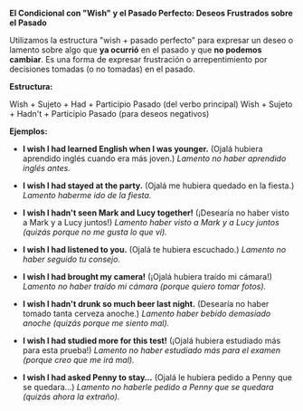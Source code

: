 

**El Condicional con "Wish" y el Pasado Perfecto: Deseos Frustrados sobre el Pasado**

Utilizamos la estructura "wish + pasado perfecto" para expresar un deseo o lamento sobre algo que **ya ocurrió** en el pasado y que **no podemos cambiar**. Es una forma de expresar frustración o arrepentimiento por decisiones tomadas (o no tomadas) en el pasado.

**Estructura:**

Wish + Sujeto + Had + Participio Pasado (del verbo principal)
Wish + Sujeto + Hadn't + Participio Pasado (para deseos negativos)

**Ejemplos:**

*   **I wish I had learned English when I was younger.** (Ojalá hubiera aprendido inglés cuando era más joven.)  *Lamento no haber aprendido inglés antes.*

*   **I wish I had stayed at the party.** (Ojalá me hubiera quedado en la fiesta.) *Lamento haberme ido de la fiesta.*

*   **I wish I hadn't seen Mark and Lucy together!** (¡Desearía no haber visto a Mark y a Lucy juntos!) *Lamento haber visto a Mark y a Lucy juntos (quizás porque no me gusta lo que vi).*

*   **I wish I had listened to you.** (Ojalá te hubiera escuchado.) *Lamento no haber seguido tu consejo.*

*   **I wish I had brought my camera!** (¡Ojalá hubiera traído mi cámara!) *Lamento no haber traído mi cámara (porque quiero tomar fotos).*

*   **I wish I hadn't drunk so much beer last night.** (Desearía no haber tomado tanta cerveza anoche.) *Lamento haber bebido demasiado anoche (quizás porque me siento mal).*

*   **I wish I had studied more for this test!** (¡Ojalá hubiera estudiado más para esta prueba!) *Lamento no haber estudiado más para el examen (porque creo que me irá mal).*

*   **I wish I had asked Penny to stay…** (Ojalá le hubiera pedido a Penny que se quedara…) *Lamento no haberle pedido a Penny que se quedara (quizás ahora la extraño).*
